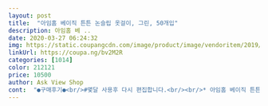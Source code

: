 ```yaml
---
layout: post 
title:  "아임홈 베이직 튼튼 논슬립 옷걸이, 그린, 50개입" 
description: 아임홈 베 ..
date: 2020-03-27 06:24:32 
img: https://static.coupangcdn.com/image/product/image/vendoritem/2019/04/12/4133562979/ab195966-2450-42b0-98d2-99f02b6f9f65.jpg 
linkUrl: https://coupa.ng/bv2M2R 
categories: [1014] 
color: 212121 
price: 10500 
author: Ask View Shop 
cont:  "●구매후기●<br/>#몇달 사용후 다시 편집합니다.<br/><br/>* 아임홈 베이직 튼튼 논슬립 옷걸이, 그린, 50개입 *<br/>*집에 일명 세탁소 옷걸이 들이 많아서 좀 두꺼운 옷들을<br/>100개사서 다 바꾸었는데  쬐끔 모자라네요<br/>10개씩 고무줄로 묶어져 포장 잘 되어 왔어요.<br/><br/>가격대비 아주 좋은것 샀어요ㆍ<br/>같아요.<br/><br/>개봉해서 보니깐 회전이 되는 기능이 아니였네요.<br/><br/>걸어 놓으려고 구입 했습니다.<br/><br/>그래도 뭐 상관없어요 튼튼하고 디자인 생각했던 거네요 .<br/> 패딩이 잘 걸려있으니 튼튼한건 인정합니다.<br/><br/>냄새는 나지 않는것 같아요.<br/><br/>니트옷들 어깨가 튀어나와서 구매했는데,<br/>또한 미끄러짐이나, 빠짐은 없는것 같아요ㆍ<br/>무거운 옷 걸면 휘어진다는 말이 있는데,<br/>무거운 옷 코트를 걸어도 휘어짐 전혀없고<br/>배송ᆢ포장 꼼꼼히 되어 있습니다.<br/><br/>번창하세요~~<br/>빠른 배송에 괜챦은 상품 구매한것 같아<br/>생각 처럼 그리 좋지는 않고 그냥 쓸만합니다~<br/>솔직 상품평 남깁니다.<br/><br/>아이 옷에도 성인 옷에도 정말 좋은것<br/>아주 좋아요.<br/><br/>어깨 라인도 늘어나지 않고, 잘 고정되어 있습니다ㆍ<br/>어깨 쪽이 뽕이 생긴다.<br/> 냄새가 난다.<br/> 그래서 언니네가 준거 시키려고 했는데 도저히 못찾겠고 댓글 때문에 살수 없는 지경에 이르러 그냥 제일 맘에 드는것을 선택했네요 ~~ 생각보다 튼튼 한것같아요 남편 패딩 제 패딩 걸었는데 휨 없이 단단히 잘 버티고 있네요 .<br/><br/>어깨라인 실리콘 빠짐도 없이 아주<br/>어깨선 라운딩처리가 잘 되어있어요<br/>옷걸이가 정말 없어도 너무 없어서 시켰습니다.<br/><br/>일반 옷걸이보다는 더 큰것 같고,<br/>잘 사용하고 있어요ᆢ아주 좋은 상품인것 같아요ㆍ<br/>전 어른 코트 걸었는데 휘어짐 없어요.<br/><br/>지난번 언니네가 준 옷걸이도 모자라서 알아보게 됐는데 부실해서 옷이 축 쳐진다.<br/><br/>#몇달 사용후 다시 편집합니다.<br/><br/>* 아임홈 베이직 튼튼 논슬립 옷걸이, 그린, 50개입 *<br/>*집에 일명 세탁소 옷걸이 들이 많아서 좀 두꺼운 옷들을<br/>100개사서 다 바꾸었는데  쬐끔 모자라네요<br/>10개씩 고무줄로 묶어져 포장 잘 되어 왔어요.<br/><br/>가격대비 아주 좋은것 샀어요ㆍ<br/>같아요.<br/><br/>개봉해서 보니깐 회전이 되는 기능이 아니였네요.<br/><br/>걸어 놓으려고 구입 했습니다.<br/><br/>그래도 뭐 상관없어요 튼튼하고 디자인 생각했던 거네요 .<br/> 패딩이 잘 걸려있으니 튼튼한건 인정합니다.<br/><br/>냄새는 나지 않는것 같아요.<br/><br/>니트옷들 어깨가 튀어나와서 구매했는데,<br/>또한 미끄러짐이나, 빠짐은 없는것 같아요ㆍ<br/>무거운 옷 걸면 휘어진다는 말이 있는데,<br/>무거운 옷 코트를 걸어도 휘어짐 전혀없고<br/>배송ᆢ포장 꼼꼼히 되어 있습니다.<br/><br/>번창하세요~~<br/>빠른 배송에 괜챦은 상품 구매한것 같아<br/>생각 처럼 그리 좋지는 않고 그냥 쓸만합니다~<br/>솔직 상품평 남깁니다.<br/><br/>아이 옷에도 성인 옷에도 정말 좋은것<br/>아주 좋아요.<br/><br/>어깨 라인도 늘어나지 않고, 잘 고정되어 있습니다ㆍ<br/>어깨 쪽이 뽕이 생긴다.<br/> 냄새가 난다.<br/> 그래서 언니네가 준거 시키려고 했는데 도저히 못찾겠고 댓글 때문에 살수 없는 지경에 이르러 그냥 제일 맘에 드는것을 선택했네요 ~~ 생각보다 튼튼 한것같아요 남편 패딩 제 패딩 걸었는데 휨 없이 단단히 잘 버티고 있네요 .<br/><br/>어깨라인 실리콘 빠짐도 없이 아주<br/>어깨선 라운딩처리가 잘 되어있어요<br/>옷걸이가 정말 없어도 너무 없어서 시켰습니다.<br/><br/>일반 옷걸이보다는 더 큰것 같고,<br/>잘 사용하고 있어요ᆢ아주 좋은 상품인것 같아요ㆍ<br/>전 어른 코트 걸었는데 휘어짐 없어요.<br/><br/>지난번 언니네가 준 옷걸이도 모자라서 알아보게 됐는데 부실해서 옷이 축 쳐진다.<br/><br/>" 
---
```

